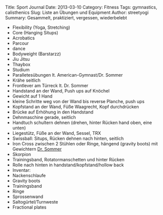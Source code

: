 Title: Sport Journal
Date: 2013-03-10
Category: Fitness 
Tags: gymnastics, calisthenics 
Slug: Liste an Übungen und Equipment 
Author: streetyogi
Summary: Gesammelt, praktiziert, vergessen, wiederbelebt

- Flexibility (Yoga, Stretching) 
- Core (Hanging Situps) 
- Acrobatics 
- Parcour 
- dance 
- Bodyweight (Barstarzz) 
- Jiu Jitsu 
- Thaybox 
- Studium 
- Paralletesübungen lt. American-Gymnast/Dr. Sommer 
- Krähe seitlich 
- Frontlever am Türreck lt. Dr. Sommer 
- Handstand an der Wand, Push ups auf Knöchel 
- Gewicht auf 1 Hand 
- kleine Schritte weg von der Wand bis reverse Planche, push ups 
- Kopfstand an der Wand, Füße Waagrecht, Kopf durchdrücken 
- Brücke auf Erhöhung in den Handstand 
- Dehnmaschine gerade, seitlich 
- Handtuch schultern dehnen (drehen, hinter Rücken hand oben, eine unten)
- Liegestütz, Füße an der Wand, Sessel, TRX 
- Swissball: Situps, Rücken dehnen nach hinten, seitlich 
- Iron Cross zwischen 2 Stühlen oder Ringe, hängend (gravity boots) mit Gewichtern [Dr. Sommer](http://www.t-nation.com/free_online_article/sports_body_training_performance/the_iron_cross_for_bodybuilders)
- Skorpion 
- Trainingsband, Rotatormanschetten und hinter Rücken 
- Rolle nach hinten in handstand/kopfstand/hollow back 
- Inventar: 
- Nackenschlaufe 
- Gravity boots 
- Trainingsband 
- Ringe 
- Sprossenwand 
- Saltogürtel/Turnweste 
- Fractional plates